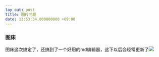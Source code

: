 ```yaml
---
lay out: post
title: 图片问题
date: 13:53:34.000000000 +09:00
---
```

### 图床 ###
图床这次搞定了，还搞到了一个好用的md编辑器，这下以后会经常更新了![](https://i.loli.net/2017/11/10/5a0540b5c6066.jpg)

